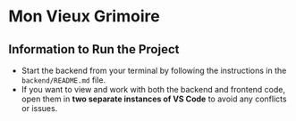 # Mon Vieux Grimoire

## Information to Run the Project

- Start the backend from your terminal by following the instructions in the `backend/README.md` file.
- If you want to view and work with both the backend and frontend code, 
  open them in **two separate instances of VS Code** to avoid any conflicts or issues.
